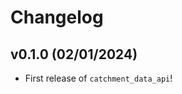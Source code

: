 # Changelog

<!--next-version-placeholder-->

## v0.1.0 (02/01/2024)

- First release of `catchment_data_api`!